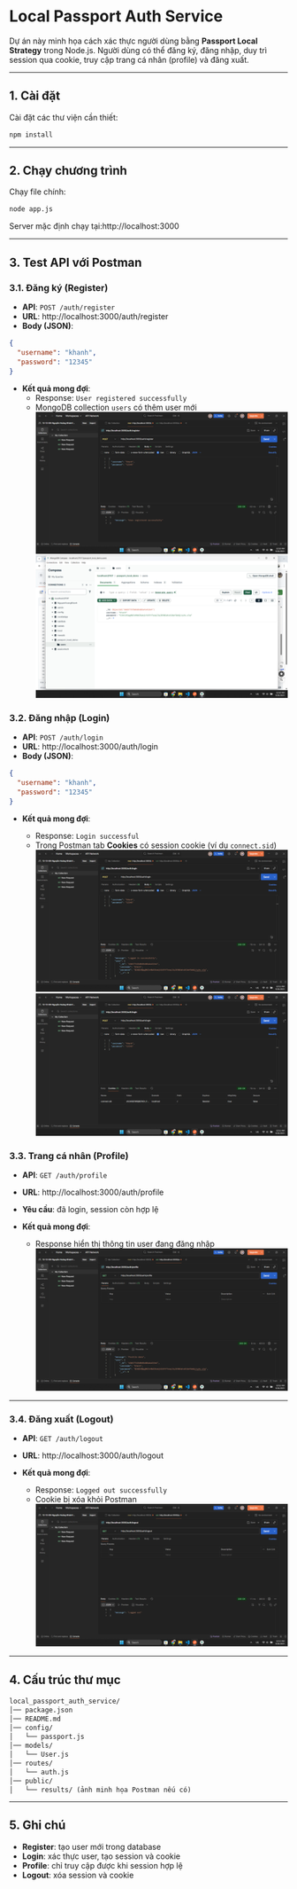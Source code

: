 ﻿
# Local Passport Auth Service

Dự án này minh họa cách xác thực người dùng bằng **Passport Local Strategy** trong Node.js.
Người dùng có thể đăng ký, đăng nhập, duy trì session qua cookie, truy cập trang cá nhân (profile) và đăng xuất.

---

## 1. Cài đặt

Cài đặt các thư viện cần thiết:

```bash
npm install
```

---

## 2. Chạy chương trình

Chạy file chính:

```bash
node app.js
```

Server mặc định chạy tại:http://localhost:3000

---

## 3. Test API với Postman

### 3.1. Đăng ký (Register)

* **API**: `POST /auth/register`
* **URL**: http://localhost:3000/auth/register
* **Body (JSON)**:

```json
{
  "username": "khanh",
  "password": "12345"
}
```

* **Kết quả mong đợi**:
  * Response: `User registered successfully`
  * MongoDB collection `users` có thêm user mới
![1](public/results/1.png)
![2](public/results/2.png)


### 3.2. Đăng nhập (Login)

* **API**: `POST /auth/login`
* **URL**:  http://localhost:3000/auth/login
* **Body (JSON)**:

```json
{
  "username": "khanh",
  "password": "12345"
}
```

* **Kết quả mong đợi**:

  * Response: `Login successful`
  * Trong Postman tab **Cookies** có session cookie (ví dụ `connect.sid`)
![3](public/results/3.png)
![4](public/results/4.png)

### 3.3. Trang cá nhân (Profile)

* **API**: `GET /auth/profile`
* **URL**: http://localhost:3000/auth/profile
* **Yêu cầu**: đã login, session còn hợp lệ
* **Kết quả mong đợi**:

  * Response hiển thị thông tin user đang đăng nhập
![5](public/results/5.png)

---

### 3.4. Đăng xuất (Logout)

* **API**: `GET /auth/logout`
* **URL**: http://localhost:3000/auth/logout
* **Kết quả mong đợi**:

  * Response: `Logged out successfully`
  * Cookie bị xóa khỏi Postman
![6](public/results/6.png)

---

## 4. Cấu trúc thư mục

```
local_passport_auth_service/
│── package.json
│── README.md
│── config/
│   └── passport.js
│── models/
│   └── User.js
│── routes/
│   └── auth.js
│── public/
│   └── results/ (ảnh minh họa Postman nếu có)
```

---

## 5. Ghi chú

* **Register**: tạo user mới trong database
* **Login**: xác thực user, tạo session và cookie
* **Profile**: chỉ truy cập được khi session hợp lệ
* **Logout**: xóa session và cookie



